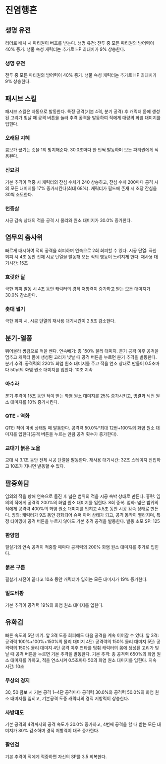 # 진염행혼

## 생명 유전

리더로 배치 시 파티원이 버프를 받는다.
생명 유전: 전투 중 모든 파티원의 방어력이 40% 증가. 생물 속성 캐릭터는 추가로 HP 최대치가 9% 상승한다.

### 생명 유전

전투 중 모든 파티원의 방어력이 40% 증가. 생물 속성 캐릭터는 추가로 HP 최대치가 9% 상승한다.

## 패시브 스킬

패시브 스킬은 자동으로 발동한다.
특정 공격(기본 4격, 분기 공격) 후 캐릭터 몸에 생성된 고리가 빛날 때 공격 버튼을 눌러 추격 공격을 발동하여 적에게 대량의 화염 대미지를 입힌다.

### 오래된 지혜

콤보가 끊기는 것을 1회 방지해준다. 30.0초마다 한 번씩 발동하며 모든 파티원에게 적용된다.

### 신묘검

기본 추격이 적중 시 캐릭터의 잔심 수치가 240 상승하고, 잔심 수치 200마다 공격 시의 모든 대미지를 17% 증가시킨다(최대 68%).
캐릭터가 필드에 존재 시 초당 잔심을 30씩 소모한다.

### 천중살

시공 감속 상태의 적을 공격 시 물리와 원소 대미지가 30.0% 증가한다.

## 염무의 춤사위

빠르게 대시하여 적의 공격을 회피하며 연속으로 2회 회피할 수 있다.
시공 단열: 극한 회피 시 4초 동안 전체 시공 단열을 발동해 모든 적의 행동이 느려지게 한다. 재사용 대기시간: 15초

### 흐릿한 달

극한 회피 발동 시 4초 동안 캐릭터의 경직 저항력이 증가하고 받는 모든 대미지가 30.0% 감소한다.

### 촛대 썰기

극한 회피 시, 시공 단열의 재사용 대기시간이 2.5초 감소한다.

## 분기-열풍

뛰어올라 쌍검으로 적을 벤다.
연속베기: 총 150% 물리 대미지.
분기 공격 이후 공격을 멈추고 캐릭터 몸에 생성된 고리가 빛날 때 공격 버튼을 누르면 분기 추격을 발동한다.
분기 추격: 공격력의 220% 화염 원소 대미지를 주고 적을 연소 상태로 만들어 0.5초마다 50pt의 화염 원소 대미지를 입힌다. 10초 지속

### 아수라

분기 추격이 15초 동안 적이 받는 화염 원소 대미지를 25% 증가시키고, 빙결과 뇌전 원소 대미지를 10% 증가시킨다.

### QTE - 역화

QTE: 적이 마비 상태일 때 발동한다. 공격력 50.0%\*최대 12번+100%의 화염 원소 대미지를 입힌다(공격 버튼을 누르는 만큼 공격 횟수가 증가한다).

### 교대기 붉은 노을

교대 시 3.1초 동안 전체 시공 단열을 발동한다. 재사용 대기시간: 32초
스테이지 진입하고 10초가 지나면 발동할 수 있다.

## 팔중화담

임의의 적을 향해 연속으로 돌진 후 넓은 범위의 적을 시공 속박 상태로 만든다.
홍련: 임의의 적에게 공격력 200%의 화염 원소 대미지를 입힌다. 8회 중복.
업화: 넓은 범위의 적에게 공격력 400%의 화염 원소 대미지를 입히고 4.5초 동안 시공 감속 상태로 만든다.
빙의: 캐릭터가 9초 동안 강화되어 슈퍼 아머 상태가 되고, 공격 동작이 빨라지며, 특정 타이밍에 공격 버튼을 누르지 않아도 기본 추격 공격을 발동한다.
발동 소모 SP: 125

### 환양염

필살기의 연속 공격이 적중할 때마다 공격력의 200% 화염 원소 대미지를 추가로 입힌다.

### 붉은 구름

필살기 시전이 끝나고 10초 동안 캐릭터가 입히는 모든 대미지가 19% 증가한다.

### 일도비황

기본 추격이 공격력 19%의 화염 원소 대미지를 입힌다.

## 유화검

빠른 속도의 5단 베기. 앞 3격 도중 회피해도 다음 공격을 계속 이어갈 수 있다.
앞 3격: 공격력 100%+100%+150%의 물리 대미지
4단: 공격력의 150% 물리 대미지
5단: 공격력의 150% 물리 대미지
4단 공격 이후 연타를 멈춰 캐릭터의 몸에 생성된 고리가 빛날 때 공격 버튼을 누르면 기본 추격을 발동한다.
기본 추격: 총 공격력 650%의 화염 원소 대미지를 가하고, 적을 연소시켜 0.5초마다 50의 화염 원소 대미지를 입힌다. 지속 시간: 10초

### 무상의 경지

30, 50 콤보 시 기본 공격 1~4단 공격마다 공격력 30.0%와 공격력 50.0%의 화염 원소 대미지를 입히고, 기본공격 도중 캐릭터의 경직 저항력이 상승한다.

### 사방태도

기본 공격의 4격까지의 공격 속도가 30.0% 증가하고, 4번째 공격을 할 때 받는 모든 대미지가 80% 감소하며 경직 저항력이 대폭 증가한다.

### 활인검

기본 추격이 적에게 적중하면 자신의 SP를 3.5 회복한다.
